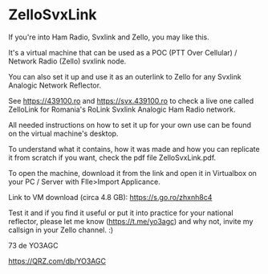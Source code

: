 # ZelloSvxLink
If you're into Ham Radio, Svxlink and Zello, you may like this.

It's a virtual machine that can be used as a POC (PTT Over Cellular) / Network Radio (Zello) svxlink node.

You can also set it up and use it as an outerlink to Zello for any Svxlink Analogic Network Reflector.

See https://439100.ro and https://svx.439100.ro to check a live one called ZelloLink for Romania's RoLink Svxlink Analogic Ham Radio network.

All needed instructions on how to set it up for your own use can be found on the virtual machine's desktop.

To understand what it contains, how it was made and how you can replicate it from scratch if you want, check the pdf file ZelloSvxLink.pdf.

To open the machine, download it from the link and open it in Virtualbox on your PC / Server with FIle>Import Applicance.

Link to VM download (circa 4.8 GB): https://s.go.ro/zhxnh8c4

Test it and if you find it useful or put it into practice for your national reflector, please let me know (https://t.me/yo3agc) and why not, invite my callsign in your Zello channel. :)

73 de YO3AGC

https://QRZ.com/db/YO3AGC
